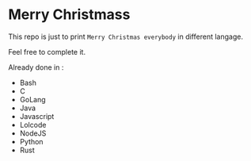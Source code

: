 # Merry Christmass

This repo is just to print `Merry Christmas everybody` in different langage.

Feel free to complete it.

Already done in :
- Bash
- C
- GoLang
- Java
- Javascript
- Lolcode
- NodeJS
- Python
- Rust

